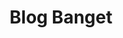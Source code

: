 ---
title: "Blog Banget"
summary: "Ini adalah halaman blog"
zartikel: "ii"
zlist: "Ini Halaman List"
---